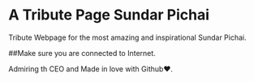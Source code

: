 # A Tribute Page Sundar Pichai
Tribute Webpage for the most amazing and inspirational Sundar Pichai.

##Make sure you are connected to Internet.

Admiring th CEO and Made in love with Github❤.

